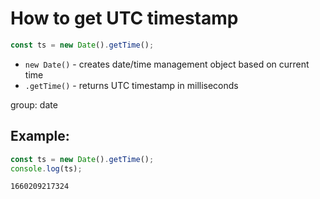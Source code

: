 # How to get UTC timestamp

```js
const ts = new Date().getTime();
```

- `new Date()` - creates date/time management object based on current time
- `.getTime()` - returns UTC timestamp in milliseconds

group: date

## Example: 
```js
const ts = new Date().getTime();
console.log(ts);
```
```
1660209217324

```

